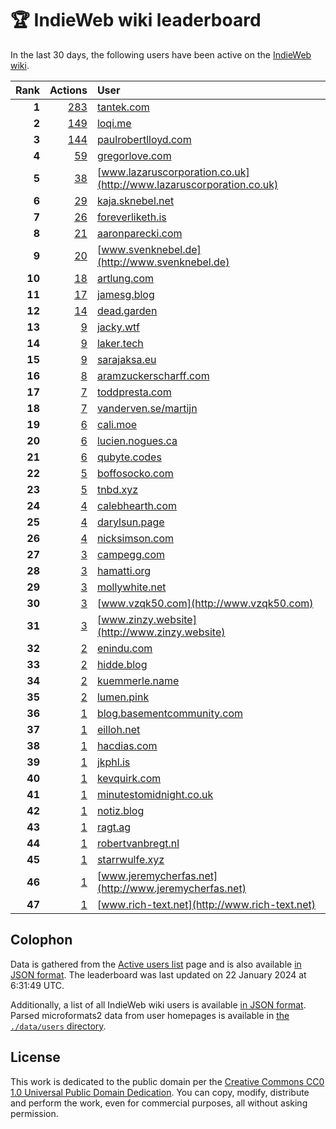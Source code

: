 # 🏆 IndieWeb wiki leaderboard

In the last 30 days, the following users have been active on the [IndieWeb wiki](https://indieweb.org).

| Rank | Actions | User |
|-----:|--------:|:-----|
| **1** | [283](https://indieweb.org/Special:Contributions/Tantek.com) | [tantek.com](http://tantek.com) |
| **2** | [149](https://indieweb.org/Special:Contributions/Loqi.me) | [loqi.me](http://loqi.me) |
| **3** | [144](https://indieweb.org/Special:Contributions/Paulrobertlloyd.com) | [paulrobertlloyd.com](http://paulrobertlloyd.com) |
| **4** | [59](https://indieweb.org/Special:Contributions/Gregorlove.com) | [gregorlove.com](http://gregorlove.com) |
| **5** | [38](https://indieweb.org/Special:Contributions/Www.lazaruscorporation.co.uk) | [www.lazaruscorporation.co.uk](http://www.lazaruscorporation.co.uk) |
| **6** | [29](https://indieweb.org/Special:Contributions/Kaja.sknebel.net) | [kaja.sknebel.net](http://kaja.sknebel.net) |
| **7** | [26](https://indieweb.org/Special:Contributions/Foreverliketh.is) | [foreverliketh.is](http://foreverliketh.is) |
| **8** | [21](https://indieweb.org/Special:Contributions/Aaronparecki.com) | [aaronparecki.com](http://aaronparecki.com) |
| **9** | [20](https://indieweb.org/Special:Contributions/Www.svenknebel.de) | [www.svenknebel.de](http://www.svenknebel.de) |
| **10** | [18](https://indieweb.org/Special:Contributions/Artlung.com) | [artlung.com](http://artlung.com) |
| **11** | [17](https://indieweb.org/Special:Contributions/Jamesg.blog) | [jamesg.blog](http://jamesg.blog) |
| **12** | [14](https://indieweb.org/Special:Contributions/Dead.garden) | [dead.garden](http://dead.garden) |
| **13** | [9](https://indieweb.org/Special:Contributions/Jacky.wtf) | [jacky.wtf](http://jacky.wtf) |
| **14** | [9](https://indieweb.org/Special:Contributions/Laker.tech) | [laker.tech](http://laker.tech) |
| **15** | [9](https://indieweb.org/Special:Contributions/Sarajaksa.eu) | [sarajaksa.eu](http://sarajaksa.eu) |
| **16** | [8](https://indieweb.org/Special:Contributions/Aramzuckerscharff.com) | [aramzuckerscharff.com](http://aramzuckerscharff.com) |
| **17** | [7](https://indieweb.org/Special:Contributions/Toddpresta.com) | [toddpresta.com](http://toddpresta.com) |
| **18** | [7](https://indieweb.org/Special:Contributions/Vanderven.se_martijn) | [vanderven.se/martijn](http://vanderven.se/martijn) |
| **19** | [6](https://indieweb.org/Special:Contributions/Cali.moe) | [cali.moe](http://cali.moe) |
| **20** | [6](https://indieweb.org/Special:Contributions/Lucien.nogues.ca) | [lucien.nogues.ca](http://lucien.nogues.ca) |
| **21** | [6](https://indieweb.org/Special:Contributions/Qubyte.codes) | [qubyte.codes](http://qubyte.codes) |
| **22** | [5](https://indieweb.org/Special:Contributions/Boffosocko.com) | [boffosocko.com](http://boffosocko.com) |
| **23** | [5](https://indieweb.org/Special:Contributions/Tnbd.xyz) | [tnbd.xyz](http://tnbd.xyz) |
| **24** | [4](https://indieweb.org/Special:Contributions/Calebhearth.com) | [calebhearth.com](http://calebhearth.com) |
| **25** | [4](https://indieweb.org/Special:Contributions/Darylsun.page) | [darylsun.page](http://darylsun.page) |
| **26** | [4](https://indieweb.org/Special:Contributions/Nicksimson.com) | [nicksimson.com](http://nicksimson.com) |
| **27** | [3](https://indieweb.org/Special:Contributions/Campegg.com) | [campegg.com](http://campegg.com) |
| **28** | [3](https://indieweb.org/Special:Contributions/Hamatti.org) | [hamatti.org](http://hamatti.org) |
| **29** | [3](https://indieweb.org/Special:Contributions/Mollywhite.net) | [mollywhite.net](http://mollywhite.net) |
| **30** | [3](https://indieweb.org/Special:Contributions/Www.vzqk50.com) | [www.vzqk50.com](http://www.vzqk50.com) |
| **31** | [3](https://indieweb.org/Special:Contributions/Www.zinzy.website) | [www.zinzy.website](http://www.zinzy.website) |
| **32** | [2](https://indieweb.org/Special:Contributions/Enindu.com) | [enindu.com](http://enindu.com) |
| **33** | [2](https://indieweb.org/Special:Contributions/Hidde.blog) | [hidde.blog](http://hidde.blog) |
| **34** | [2](https://indieweb.org/Special:Contributions/Kuemmerle.name) | [kuemmerle.name](http://kuemmerle.name) |
| **35** | [2](https://indieweb.org/Special:Contributions/Lumen.pink) | [lumen.pink](http://lumen.pink) |
| **36** | [1](https://indieweb.org/Special:Contributions/Blog.basementcommunity.com) | [blog.basementcommunity.com](http://blog.basementcommunity.com) |
| **37** | [1](https://indieweb.org/Special:Contributions/Eilloh.net) | [eilloh.net](http://eilloh.net) |
| **38** | [1](https://indieweb.org/Special:Contributions/Hacdias.com) | [hacdias.com](http://hacdias.com) |
| **39** | [1](https://indieweb.org/Special:Contributions/Jkphl.is) | [jkphl.is](http://jkphl.is) |
| **40** | [1](https://indieweb.org/Special:Contributions/Kevquirk.com) | [kevquirk.com](http://kevquirk.com) |
| **41** | [1](https://indieweb.org/Special:Contributions/Minutestomidnight.co.uk) | [minutestomidnight.co.uk](http://minutestomidnight.co.uk) |
| **42** | [1](https://indieweb.org/Special:Contributions/Notiz.blog) | [notiz.blog](http://notiz.blog) |
| **43** | [1](https://indieweb.org/Special:Contributions/Ragt.ag) | [ragt.ag](http://ragt.ag) |
| **44** | [1](https://indieweb.org/Special:Contributions/Robertvanbregt.nl) | [robertvanbregt.nl](http://robertvanbregt.nl) |
| **45** | [1](https://indieweb.org/Special:Contributions/Starrwulfe.xyz) | [starrwulfe.xyz](http://starrwulfe.xyz) |
| **46** | [1](https://indieweb.org/Special:Contributions/Www.jeremycherfas.net) | [www.jeremycherfas.net](http://www.jeremycherfas.net) |
| **47** | [1](https://indieweb.org/Special:Contributions/Www.rich-text.net) | [www.rich-text.net](http://www.rich-text.net) |


## Colophon

Data is gathered from the [Active users list](https://indieweb.org/Special:ActiveUsers) page and is also available [in JSON format](https://github.com/jgarber623/indieweb-wiki-leaderboard/blob/main/data/leaderboard.json). The leaderboard was last updated on 22 January 2024 at 6:31:49 UTC.

Additionally, a list of all IndieWeb wiki users is available [in JSON format](https://github.com/jgarber623/indieweb-wiki-leaderboard/blob/main/data/users.json). Parsed microformats2 data from user homepages is available in [the `./data/users` directory](https://github.com/jgarber623/indieweb-wiki-leaderboard/blob/main/data/users).

## License

This work is dedicated to the public domain per the [Creative Commons CC0 1.0 Universal Public Domain Dedication](https://creativecommons.org/publicdomain/zero/1.0/). You can copy, modify, distribute and perform the work, even for commercial purposes, all without asking permission.
